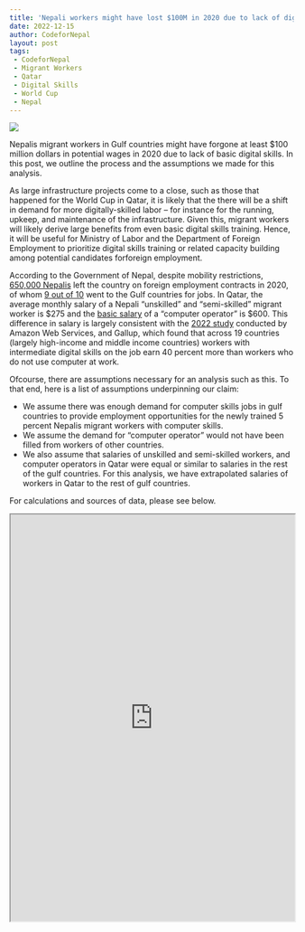 ```yaml
---
title: 'Nepali workers might have lost $100M in 2020 due to lack of digital skills'
date: 2022-12-15
author: CodeforNepal
layout: post
tags:
 - CodeforNepal
 - Migrant Workers
 - Qatar
 - Digital Skills
 - World Cup
 - Nepal
---
```


![](https://www.ifad.org/documents/38714174/41495485/Migrant+workers+waiting+outside+departure+terminal+at+Tribhuvan+International+Airport+Kathmandu.jpg/83b5fc61-6a13-f678-dde1-9902d378bc2e?t=1592307540000)

Nepalis migrant workers in Gulf countries might have forgone at least $100 million dollars in potential wages in 2020 due to lack of basic digital skills. In this post, we outline the process and the assumptions we made for this analysis.

As large infrastructure projects come to a close, such as those that happened for the World Cup in Qatar, it is likely that the there will be a shift in demand for more digitally-skilled labor – for instance for the running, upkeep, and maintenance of the infrastructure. Given this,  migrant workers will likely derive large benefits from even basic digital skills training. Hence, it will be useful for Ministry of Labor and the Department of Foreign Employment to prioritize digital skills training or related capacity building among potential candidates forforeign employment.

According to the Government of Nepal, despite mobility restrictions, [650,000 Nepalis](https://www.nytimes.com/2022/11/16/sports/soccer/world-cup-migrant-workers.html) left the country on foreign employment contracts in 2020, of whom [9 out of 10](https://migrantmoney.uncdf.org/wp-content/uploads/2021/10/country-monitor-on-migration-and-remittance-nepal.pdf) went to the Gulf countries for jobs. In Qatar, the average monthly salary of a Nepali “unskilled” and “semi-skilled” migrant worker is $275 and the [basic salary](https://qa.nepalembassy.gov.np/wp-content/uploads/2017/04/Minimum_Salary_Details_for_Nepali_Workers.pdf) of a “computer operator” is $600. This difference in salary is largely consistent with the [2022 study](https://www.gallup.com/analytics/402284/aws-digital-skills-study.aspx) conducted by Amazon Web Services, and Gallup, which found that across 19 countries (largely high-income and middle income countries) workers with intermediate digital skills on the job earn 40 percent more than workers who do not use computer at work. 

Ofcourse, there are assumptions necessary for an analysis such as this. To that end, here is a list of assumptions underpinning our claim: 

- We assume there was enough demand for computer skills jobs in gulf countries to provide employment opportunities for the newly trained 5 percent Nepalis migrant workers with computer skills. 
- We assume the demand for “computer operator” would not have been filled from workers of other countries. 
- We also assume that salaries of unskilled and semi-skilled workers, and computer operators in Qatar were equal or similar to salaries in the rest of the gulf countries. For this analysis, we have extrapolated salaries of workers in Qatar to the rest of gulf countries. 

For calculations and sources of data, please see below. 


<iframe width="100%" height="720" src="https://docs.google.com/spreadsheets/d/e/2PACX-1vSn9QBwzzkfjVhxaVfr4oAZX5f-SYxaPmOBAC2tYpK7sdqjkCpGxvuPogxG56Ww-sXHWDWad9Kbii36/pubhtml?widget=true&amp;headers=false"></iframe>
